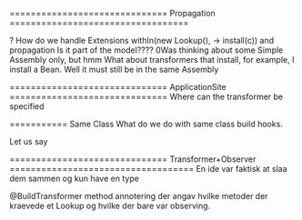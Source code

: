 ============================== Propagation ==================================

? How do we handle Extensions withIn(new Lookup(), -> install(c)) and propagation
  Is it part of the model???? 0Was thinking about some Simple Assembly only, but hmm
  What about transformers that install, for example, I install a Bean. Well it must still be in the same Assembly
  

  
============================== ApplicationSite ==============================
Where can the transformer be specified

=========== Same Class
What do we do with same class build hooks.

Let us say 



============================== Transformer+Observer ===================================
En ide var faktisk at slaa dem sammen og kun have en type 

@BuildTransformer method annotering der angav hvilke metoder der kraevede et Lookup og hvilke der bare var observing.